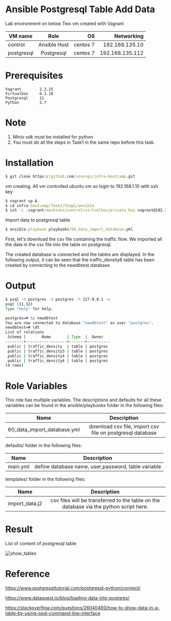 # Ansible Postgresql Table Add Data

Lab environment on below
Two vm created with Vagrant


| VM name       |   Role              | OS       |  Networking     | 
| ------------- |   :-------------:   | -----:   | -----:          |
| control       |   Ansible Host      | centos 7 | 192.168.135.10  |
| postgresql    |   Postgresql        | centos 7 | 192.168.135.112 |


# Prerequisites

    Vagrant        2.2.15 
    Virtualbox     6.1.18 
    Postgresql     11
    Python         2.7
    
# Note   

1) Minio sdk must be installed for python 
2) You must do all the steps in Task1 in the same repo before this task.

# Installation

``` bat  
$ git clone https://github.com/nzncngz/infra-bootcamp.git
```

vm creating. All vm controlled ubuntu vm so login to 192.168.1.10 with ssh key

``` bat  
$ vagrant up &
$ cd infra-bootcamp/Task3/Step1/ansible
$ ssh -i .vagrant/machines/control/virtualbox/private_key vagrant@192.168.135.10
```

Import data to postgresql table

``` bat  
$ ansible-playbook playbooks/60_data_import_database.yml
```
First, let's download the csv file containing the traffic flow. We imported all the data in the csv file into the table on postgresql.

The created database is connected and the tables are displayed. In the following output, it can be seen that the traffic_density6 table has been created by connecting to the newdbtest database.

# Output

``` bat 
$ psql -U postgres -d postgres -h 127.0.0.1 -w
psql (11.12)
Type "help" for help.

postgres=# \c newdbtest
You are now connected to database "newdbtest" as user "postgres".
newdbtest=# \dt
List of relations
 Schema |       Name       | Type  |  Owner   
--------+------------------+-------+----------
 public | traffic_density  | table | postgres
 public | traffic_density3 | table | postgres
 public | traffic_density4 | table | postgres
 public | traffic_density6 | table | postgres
(4 rows)

```

# Role Variables

This role has multiple variables. The descriptions and defaults for all these variables can be found in the ansible/playbooks folder in the following files:


| Name                       |   Description                         
| -------------              |   :-------------:          
|60_data_import_database.yml |   download csv file, import csv file on postgresql database


defaults/ folder in the following files:

| Name           |   Description                         
| -------------  |   :-------------:          
| main.yml       |   define database name, user,password, table variable

templates/ folder in the following files:

| Name           |   Description                         
| -------------  |   :-------------:          
| import_data.j2 |   csv files will be transferred to the table on the database via the python script here.


# Result

List of content of postgresql table

![show_tables](https://user-images.githubusercontent.com/22845579/120142121-69681600-c1e6-11eb-9dcd-77fefa0176b2.png)


# Reference

https://www.postgresqltutorial.com/postgresql-python/connect/

https://www.dataquest.io/blog/loading-data-into-postgres/

https://stackoverflow.com/questions/26040493/how-to-show-data-in-a-table-by-using-psql-command-line-interface

